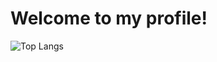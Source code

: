 # Welcome to my profile! 

![Top Langs](https://github-readme-stats.vercel.app/api/top-langs/?username=ChocoboQJJ)
